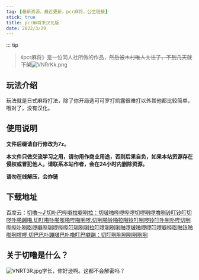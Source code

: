 ```yaml
---
tag: [最新资源，最近更新，pcr麻将，公主链接]
stick: true
title: pcr麻将未汉化版
date: 2022/3/29
---
```


::: tip

> 《pcr麻将》是一位同人社所做的作品，~~然后被木村唯人关注了，不到几天就下架~~<img src="http://s9tu.com/images/2022/03/28/VNRrKk.png" alt="VNRrKk.png" border="0">

## **玩法介绍**

玩法就是日式麻将打法，除了你开局选可可罗打凯露很难打以外其他都比较简单，哦对了，没有汉化。

## **使用说明**

**文件后缀请自行修改为7z。**

**本文件只做交流学习之用，请勿用作商业用途，否则后果自负，如果本站资源存在侵权或冒犯他人，请联系本站作者，会在24小时内删除资源。**

**请勿在线解压，会炸链**

## **下载地址**

百度云：[切噜～♪切卟巴哔噼拉噼咧拉：切啵啪哔啰哔啰切啰咧啰噜咧铃叮铃叮切啰卟啪蹦啪.切叮啪卟啪嘭啪哔啪唎啰.切咧啪铃啪拉啪铃叮咧啰铃叮卟咧卟哔切咧哔哔卟咧嘭啰噼哔唎啰哔哔叮唎咧唎拉叮啰唎咧唎啪啰啵啪啰啰叮啰噼哔嘭啪铃啪嘭咧啰啰 
切巴巴卟蹦啵巴卟噜叮巴噼蹦：切叮咧咧咧咧咧咧咧](https://tools.yobot.win/cherugo/)

## **关于切噜是什么？**

<img src="http://s9tu.com/images/2022/03/28/VNRT3R.jpg" alt="VNRT3R.jpg" border="0">学长，你好逊啊。这都不会解密吗？